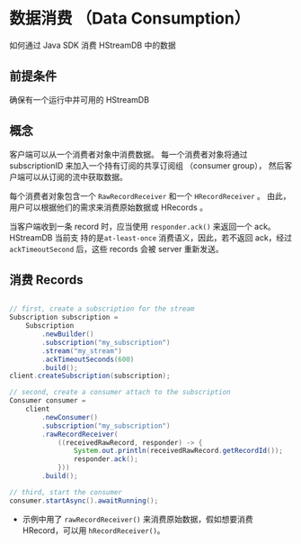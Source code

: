 # 数据消费 （Data Consumption）

如何通过 Java SDK 消费 HStreamDB 中的数据

## 前提条件

确保有一个运行中并可用的 HStreamDB

## 概念

客户端可以从一个消费者对象中消费数据。
每一个消费者对象将通过 subscriptionID 来加入一个持有订阅的共享订阅组 （consumer group），
然后客户端可以从订阅的流中获取数据。

每个消费者对象包含一个 `RawRecordReceiver` 和一个 `HRecordReceiver` 。
由此，用户可以根据他们的需求来消费原始数据或 HRecords 。

当客户端收到一条 record 时，应当使用 `responder.ack()` 来返回一个 ack。HStreamDB 当前支
持的是`at-least-once` 消费语义，因此，若不返回 ack，经过 `ackTimeoutSecond` 后，这些
records 会被 server 重新发送。

## 消费 Records

```java

// first, create a subscription for the stream
Subscription subscription =
    Subscription
        .newBuilder()
        .subscription("my_subscription")
        .stream("my_stream")
        .ackTimeoutSeconds(600)
        .build();
client.createSubscription(subscription);

// second, create a consumer attach to the subscription
Consumer consumer =
    client
        .newConsumer()
        .subscription("my_subscription")
        .rawRecordReceiver(
            ((receivedRawRecord, responder) -> {
                System.out.println(receivedRawRecord.getRecordId());
                responder.ack();
            }))
        .build();

// third, start the consumer
consumer.startAsync().awaitRunning();

```

- 示例中用了 `rawRecordReceiver()` 来消费原始数据，假如想要消费 HRecord，可以用 `hRecordReceiver()`。
